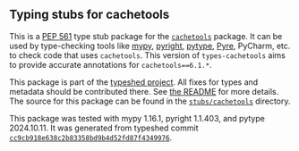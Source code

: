 ## Typing stubs for cachetools

This is a [PEP 561](https://peps.python.org/pep-0561/)
type stub package for the [`cachetools`](https://github.com/tkem/cachetools) package.
It can be used by type-checking tools like
[mypy](https://github.com/python/mypy/),
[pyright](https://github.com/microsoft/pyright),
[pytype](https://github.com/google/pytype/),
[Pyre](https://pyre-check.org/),
PyCharm, etc. to check code that uses `cachetools`. This version of
`types-cachetools` aims to provide accurate annotations for
`cachetools==6.1.*`.

This package is part of the [typeshed project](https://github.com/python/typeshed).
All fixes for types and metadata should be contributed there.
See [the README](https://github.com/python/typeshed/blob/main/README.md)
for more details. The source for this package can be found in the
[`stubs/cachetools`](https://github.com/python/typeshed/tree/main/stubs/cachetools)
directory.

This package was tested with
mypy 1.16.1,
pyright 1.1.403,
and pytype 2024.10.11.
It was generated from typeshed commit
[`cc9cb918e638c2b83358bd9b4d52fd87f4349976`](https://github.com/python/typeshed/commit/cc9cb918e638c2b83358bd9b4d52fd87f4349976).
